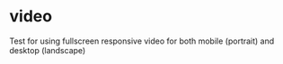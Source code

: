 # video

Test for using fullscreen responsive video for both mobile (portrait) and desktop (landscape)
